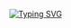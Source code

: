 <a href="https://git.io/typing-svg"><img src="https://readme-typing-svg.herokuapp.com?font=Creepster&pause=1000&random=false&width=435&lines=Dhruv+this+side+%F0%9F%91%8B;A+tech+enthusiast+and+a+beginner+dev" alt="Typing SVG" /></a>
